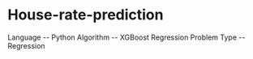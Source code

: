 # House-rate-prediction
Language -- Python
Algorithm -- XGBoost Regression 
Problem Type -- Regression 
